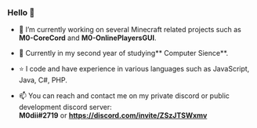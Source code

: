 ### Hello 👋

- 🔭 I’m currently working on several Minecraft related projects such as **M0-CoreCord** and **M0-OnlinePlayersGUI**.
- 🌱 Currently in my second year of studying** Computer Sience**.
- ⭐ I code and have experience in various languages such as JavaScript, Java, C#, PHP.

- 📫 You can reach and contact me on my private discord or public development discord server:  
**M0dii#2719** or **https://discord.com/invite/ZSzJTSWxmv**

